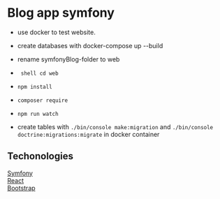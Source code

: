 # Blog app symfony

- use docker to test website.
- create databases with docker-compose up --build
- rename symfonyBlog-folder to web

- ``` shell cd web```
- ```npm install```
- ```composer require```
- ```npm run watch```
- create tables with ```./bin/console make:migration``` and ```./bin/console doctrine:migrations:migrate``` in docker container

## Techonologies

[Symfony](https://symfony.com/)<br>
[React](https://reactjs.org/)<br>
[Bootstrap](https://getbootstrap.com/)
